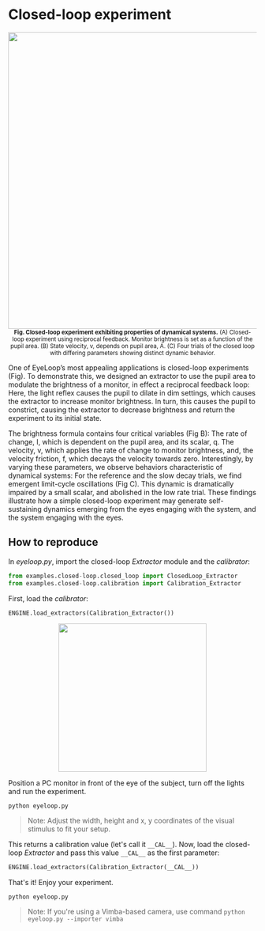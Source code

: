 # Closed-loop experiment #

<p align="center">
    <img src="https://github.com/simonarvin/eyeloop/blob/master/misc/imgs/closed-loop.svg?raw=true" align="center" width=600>
    </br><sub align = "center"><b>Fig. Closed-loop experiment exhibiting properties of dynamical systems.</b> (A) Closed-loop experiment using reciprocal feedback. Monitor brightness is set as a function of the pupil area. (B) State velocity, v, depends on pupil area, A. (C) Four trials of the closed loop with differing parameters showing distinct dynamic behavior.</sub>
  </p>

One of EyeLoop’s most appealing applications is closed-loop experiments (Fig). To demonstrate this, we designed an extractor to use the pupil area to modulate the brightness of a monitor, in effect a reciprocal feedback loop: Here, the light reflex causes the pupil to dilate in dim settings, which causes the extractor to increase monitor brightness. In turn, this causes the pupil to constrict, causing the extractor to decrease brightness and return the experiment to its initial state.

The brightness formula contains four critical variables (Fig B): The rate of change, I, which is dependent on the pupil area, and its scalar, q. The velocity, v, which applies the rate of change to monitor brightness, and, the velocity friction, f, which decays the velocity towards zero. Interestingly, by varying these parameters, we observe behaviors characteristic of dynamical systems: For the reference and the slow decay trials, we find emergent limit-cycle oscillations (Fig C). This dynamic is dramatically impaired by a small scalar, and abolished in the low rate trial. These findings illustrate how a simple closed-loop experiment may generate self-sustaining dynamics emerging from the eyes engaging with the system, and the system engaging with the eyes.

## How to reproduce ##
In *eyeloop.py*, import the closed-loop *Extractor* module and the *calibrator*:
```python
from examples.closed-loop.closed_loop import ClosedLoop_Extractor
from examples.closed-loop.calibration import Calibration_Extractor
```

First, load the *calibrator*:
```python
ENGINE.load_extractors(Calibration_Extractor())
```

<p align="center">
    <img src="https://github.com/simonarvin/eyeloop/blob/master/misc/imgs/setup.svg?raw=true" align="center" width=300>
  </p>

Position a PC monitor in front of the eye of the subject, turn off the lights and run the experiment.
```
python eyeloop.py
```

> Note: Adjust the width, height and x, y coordinates of the visual stimulus to fit your setup.

This returns a calibration value (let's call it ```__CAL__```). Now, load the closed-loop *Extractor* and pass this value ```__CAL__``` as the first parameter:
```python
ENGINE.load_extractors(Calibration_Extractor(__CAL__))
```

That's it! Enjoy your experiment.

```
python eyeloop.py
```

> Note: If you're using a Vimba-based camera, use command ```python eyeloop.py --importer vimba```
